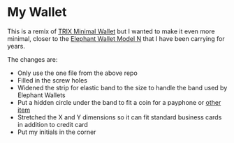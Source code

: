 # My Wallet

This is a remix of [TRIX Minimal Wallet](https://www.thingiverse.com/thing:6321720) but I wanted to make it even more minimal, closer to the [Elephant Wallet Model N](https://elephantwallet.com/collections/n-x-wallets) that I have been carrying for years.

The changes are:
* Only use the one file from the above repo
* Filled in the screw holes
* Widened the strip for elastic band to the size to handle the band used by Elephant Wallets
* Put a hidden circle under the band to fit a coin for a payphone or [other item](https://www.sparrowslockpicks.com/products/concealed-handcuff-key-coin)
* Stretched the X and Y dimensions so it can fit standard business cards in addition to credit card
* Put my initials in the corner
